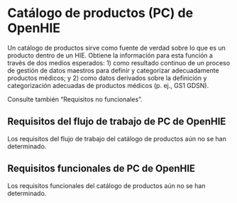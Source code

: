 # Catálogo de productos (PC) de OpenHIE

Un catálogo de productos sirve como fuente de verdad sobre lo que es un producto dentro de un HIE. Obtiene la información para esta función a través de dos medios esperados: 1) como resultado continuo de un proceso de gestión de datos maestros para definir y categorizar adecuadamente productos médicos; y 2) como datos derivados sobre la definición y categorización adecuadas de productos médicos (p. ej., GS1 GDSN).

Consulte también “Requisitos no funcionales”.

## Requisitos del flujo de trabajo de PC de OpenHIE

Los requisitos del flujo de trabajo del catálogo de productos aún no se han determinado.

## Requisitos funcionales de PC de OpenHIE

Los requisitos funcionales del catálogo de productos aún no se han determinado.
